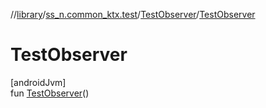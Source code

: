 //[library](../../../index.md)/[ss_n.common_ktx.test](../index.md)/[TestObserver](index.md)/[TestObserver](-test-observer.md)

# TestObserver

[androidJvm]\
fun [TestObserver](-test-observer.md)()
